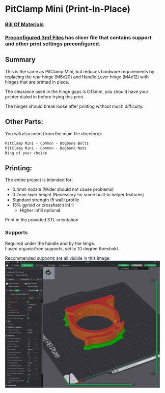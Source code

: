 # PitClamp Mini (Print-In-Place)

### [Bill Of Materials](BOM.md)  
### [Preconfigured 3mf Files](Preconfigured%203mf%20Files/) has slicer file that contains support and other print settings preconfigured.

## Summary    
This is the same as PitClamp Mini, but reduces hardware requirements by replacing the rear hinge (M6x20) and Handle Lever hinge (M4x12) with hinges that are printed in place.  

The clearance used in the hinge gaps is 0.15mm, you should have your printer dialed in before trying this print.   

The hinges should break loose after printing without much difficulty.   

## Other Parts:
You will also need (from the main file directory):

    PitClamp Mini - Common - Dogbone Bolts
    PitClamp Mini - Common - Dogbone Nuts
    Ring of your choice



## Printing:
The entire project is intended for:  
  - 0.4mm nozzle (Wider should not cause problems)
  - 0.2mm layer height (Necessary for some built-in helper features)
  - Standard strength (5 wall) profile
  - 15% gyroid or crosshatch infill
    - Higher infill optional

Print in the provided STL orientation

### Supports
Required under the handle and by the hinge.  
I used organic/tree supports, set to 10 degree threshold. 

Recommended supports are all visible in this image:
![](Images/Print.png)